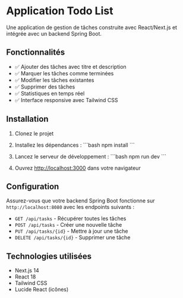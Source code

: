 # Application Todo List

Une application de gestion de tâches construite avec React/Next.js et intégrée avec un backend Spring Boot.

## Fonctionnalités

- ✅ Ajouter des tâches avec titre et description
- ✅ Marquer les tâches comme terminées
- ✅ Modifier les tâches existantes
- ✅ Supprimer des tâches
- ✅ Statistiques en temps réel
- ✅ Interface responsive avec Tailwind CSS

## Installation

1. Clonez le projet
2. Installez les dépendances :
   \`\`\`bash
   npm install
   \`\`\`

3. Lancez le serveur de développement :
   \`\`\`bash
   npm run dev
   \`\`\`

4. Ouvrez [http://localhost:3000](http://localhost:3000) dans votre navigateur

## Configuration

Assurez-vous que votre backend Spring Boot fonctionne sur `http://localhost:8080` avec les endpoints suivants :

- `GET /api/tasks` - Récupérer toutes les tâches
- `POST /api/tasks` - Créer une nouvelle tâche
- `PUT /api/tasks/{id}` - Mettre à jour une tâche
- `DELETE /api/tasks/{id}` - Supprimer une tâche

## Technologies utilisées

- Next.js 14
- React 18
- Tailwind CSS
- Lucide React (icônes)
